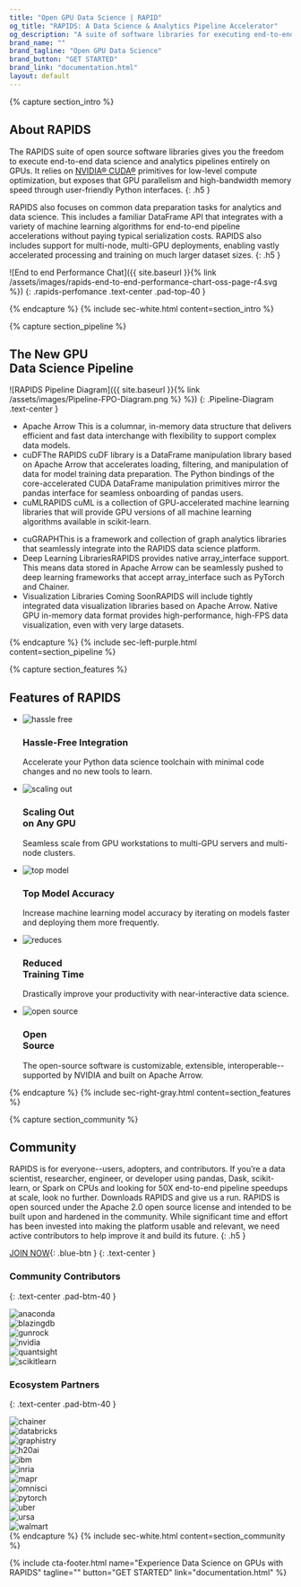 ```yaml
---
title: "Open GPU Data Science | RAPID"
og_title: "RAPIDS: A Data Science & Analytics Pipeline Accelerator"
og_description: "A suite of software libraries for executing end-to-end data science completely on GPUs"
brand_name: ""
brand_tagline: "Open GPU Data Science"
brand_button: "GET STARTED"
brand_link: "documentation.html"
layout: default
---
```

{% capture section_intro %}
## About RAPIDS

The RAPIDS suite of open source software libraries gives you the freedom to execute end-to-end data science and analytics pipelines entirely on GPUs. It relies on [NVIDIA® CUDA®](https://developer.nvidia.com/cuda-toolkit) primitives for low-level compute optimization, but exposes that GPU parallelism and high-bandwidth memory speed through user-friendly Python interfaces.
{: .h5 }

RAPIDS also focuses on common data preparation tasks for analytics and data science. This includes a familiar DataFrame API that integrates with a variety of machine learning algorithms for end-to-end pipeline accelerations without paying typical serialization costs. RAPIDS also includes support for multi-node, multi-GPU deployments, enabling vastly accelerated processing and training on much larger dataset sizes.
{: .h5 }

![End to end Performance Chat]({{ site.baseurl }}{% link /assets/images/rapids-end-to-end-performance-chart-oss-page-r4.svg %})
{: .rapids-perfomance .text-center .pad-top-40 }

{% endcapture %}
{% include sec-white.html content=section_intro %}

{% capture section_pipeline %}
## The New GPU <br> Data Science Pipeline

![RAPIDS Pipeline Diagram]({{ site.baseurl }}{% link /assets/images/Pipeline-FPO-Diagram.png %} %})
{: .Pipeline-Diagram .text-center }

<div class="gpu-list">
    <ul>
        <li>Apache Arrow <span>This is a columnar, in-memory data structure that delivers efficient and fast data interchange with flexibility to support complex data models.</span>
        </li>
        <li>cuDF<span>The RAPIDS cuDF library is a DataFrame manipulation library based on Apache Arrow that accelerates loading, filtering, and manipulation of data for model training data preparation. The Python bindings of the core-accelerated CUDA DataFrame manipulation primitives mirror the pandas interface for seamless onboarding of pandas users.</span>
        </li>
        <li>cuML<span>RAPIDS cuML is a collection of GPU-accelerated machine learning libraries that will provide GPU versions of all machine learning algorithms available in scikit-learn.</span>
        </li>
    </ul>
    <ul>
        <li>cuGRAPH<span>This is a framework and collection of graph analytics libraries that seamlessly integrate into the RAPIDS data science platform.</span>
        </li>
        <li>Deep Learning Libraries<span>RAPIDS provides native array_interface support. This means data stored in Apache Arrow can be seamlessly pushed to deep learning frameworks that accept array_interface such as PyTorch and Chainer.</span>
        </li>
        <li>Visualization Libraries Coming Soon<span>RAPIDS will include tightly integrated data visualization libraries based on Apache Arrow. Native GPU in-memory data format provides high-performance, high-FPS data visualization, even with very large datasets.</span>
        </li>
    </ul>
</div>
{% endcapture %}
{% include sec-left-purple.html content=section_pipeline %}

{% capture section_features %}
## Features of RAPIDS

<div class="features-row">
    <ul>
        <li>
            <img src="{{ site.baseurl }}{% link /assets/images/hassle-free.svg %}" alt="hassle free">
            <h3>Hassle-Free Integration</h3>
            <p>Accelerate your Python data science toolchain with minimal code changes and no new tools to
                learn.</p>
        </li>
        <li>
            <img src="{{ site.baseurl }}{% link /assets/images/scaling-out.svg %}" alt="scaling out">
            <h3>Scaling Out <br> on Any GPU</h3>
            <p>Seamless scale from GPU workstations to multi-GPU servers and multi-node clusters.</p>
        </li>
        <li>
            <img src="{{ site.baseurl }}{% link /assets/images/top-model.svg %}" alt="top model">
            <h3>Top Model Accuracy</h3>
            <p>Increase machine learning model accuracy by iterating on models faster and deploying them
                more frequently.</p>
        </li>
    </ul>
</div>

<div class="features-row">
    <ul>
        <li>
            <img src="{{ site.baseurl }}{% link /assets/images/reduces.svg %}" alt="reduces">
            <h3>Reduced <br> Training Time</h3>
            <p>Drastically improve your productivity with near-interactive data science.</p>
        </li>
        <li>
            <img src="{{ site.baseurl }}{% link /assets/images/open-source.svg %}" alt="open source">
            <h3>Open <br> Source</h3>
            <p>The open-source software is customizable, extensible, interoperable--supported by NVIDIA and
                built on Apache Arrow.</p>
        </li>
    </ul>
</div>
{% endcapture %}
{% include sec-right-gray.html content=section_features %}

{% capture section_community %}
## Community

RAPIDS is for everyone--users, adopters, and contributors. If you’re a data scientist, researcher, engineer, or developer using pandas, Dask, scikit-learn, or Spark on CPUs and looking for 50X end-to-end pipeline speedups at scale, look no further. Downloads RAPIDS and give us a run. RAPIDS is open sourced under the Apache 2.0 open source license and intended to be built upon and hardened in the community. While significant time and effort has been invested into making the platform usable and relevant, we need active contributors to help improve it and build its future.
{: .h5 }

[JOIN NOW](community.html){: .blue-btn }
{: .text-center }

### Community Contributors
{: .text-center .pad-btm-40 }

<div class="contributing-logos">
    <div class="contributing-logo">
        <img src="{{ site.baseurl }}{% link /assets/images/anaconda.png %}" alt="anaconda">
    </div>
    <div class="contributing-logo">
        <img src="{{ site.baseurl }}{% link /assets/images/blazingdb.png %}" alt="blazingdb">
    </div>
    <div class="contributing-logo">
        <img src="{{ site.baseurl }}{% link /assets/images/Gunrock_Color.png %}" alt="gunrock">
    </div>
    <div class="contributing-logo">
        <img src="{{ site.baseurl }}{% link /assets/images/NVLogo_2D_H.png %}" alt="nvidia">
    </div>
    <div class="contributing-logo">
        <img src="{{ site.baseurl }}{% link /assets/images/quansight.png %}" alt="quantsight">
    </div>
    <div class="contributing-logo">
        <img src="{{ site.baseurl }}{% link /assets/images/scikit-learn_Color.png %}" alt="scikitlearn">
    </div>
</div>

### Ecosystem Partners
{: .text-center .pad-btm-40 }

<div class="contributing-logos">
    <div class="contributing-logo">
        <img src="{{ site.baseurl }}{% link /assets/images/Chainer-logo.png %}" alt="chainer">
    </div>
    <div class="contributing-logo">
        <img src="{{ site.baseurl }}{% link /assets/images/databricks-logo.png %}" alt="databricks">
    </div>
    <div class="contributing-logo">
        <img src="{{ site.baseurl }}{% link /assets/images/graphistry.png %}" alt="graphistry">
    </div>
    <div class="contributing-logo">
        <img src="{{ site.baseurl }}{% link /assets/images/gpu-ventures-h2o-ai-logo.png %}" alt="h20ai">
    </div>
    <div class="contributing-logo">
        <img src="{{ site.baseurl }}{% link /assets/images/ibm-logo.png %}" alt="ibm">
    </div>
    <div class="contributing-logo">
        <img src="{{ site.baseurl }}{% link /assets/images/INRIA_CORPO_SANS_SIGNATURE_RVB.png %}" alt="inria">
    </div>
    <div class="contributing-logo">
        <img src="{{ site.baseurl }}{% link /assets/images/MapR_Color.png %}" alt="mapr">
    </div>
    <div class="contributing-logo">
        <img src="{{ site.baseurl }}{% link /assets/images/omni_sci_logo.png %}" alt="omnisci">
    </div>
    <div class="contributing-logo">
        <img src="{{ site.baseurl }}{% link /assets/images/PyTorch_logo.png %}" alt="pytorch">
    </div>
    <div class="contributing-logo">
        <img src="{{ site.baseurl }}{% link /assets/images/uber_logo_2018.png %}" alt="uber">
    </div>
    <div class="contributing-logo">
        <img src="{{ site.baseurl }}{% link /assets/images/ursa_logo.png %}" alt="ursa">
    </div>
    <div class="contributing-logo">
        <img src="{{ site.baseurl }}{% link /assets/images/walmart_labs.png %}" alt="walmart">
    </div>
</div>
{% endcapture %}
{% include sec-white.html content=section_community %}


{% include cta-footer.html 
name="Experience Data Science on GPUs with RAPIDS" 
tagline=""
button="GET STARTED"
link="documentation.html"
%}

